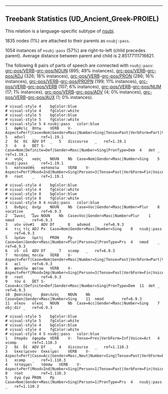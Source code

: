 

--------------------------------------------------------------------------------

## Treebank Statistics (UD_Ancient_Greek-PROIEL)

This relation is a language-specific subtype of [nsubj]().

1835 nodes (1%) are attached to their parents as `nsubj:pass`.

1054 instances of `nsubj:pass` (57%) are right-to-left (child precedes parent).
Average distance between parent and child is 2.85177111716621.

The following 8 pairs of parts of speech are connected with `nsubj:pass`: [grc-pos/VERB]()-[grc-pos/NOUN]() (895; 49% instances), [grc-pos/VERB]()-[grc-pos/ADJ]() (326; 18% instances), [grc-pos/VERB]()-[grc-pos/PRON]() (286; 16% instances), [grc-pos/VERB]()-[grc-pos/PROPN]() (199; 11% instances), [grc-pos/VERB]()-[grc-pos/VERB]() (107; 6% instances), [grc-pos/VERB]()-[grc-pos/NUM]() (17; 1% instances), [grc-pos/VERB]()-[grc-pos/ADV]() (4; 0% instances), [grc-pos/VERB]()-[grc-pos/AUX]() (1; 0% instances).


~~~ conllu
# visual-style 4	bgColor:blue
# visual-style 4	fgColor:white
# visual-style 5	bgColor:blue
# visual-style 5	fgColor:white
# visual-style 5 4 nsubj:pass	color:blue
1	ἁφθεὶς	ἅπτω	VERB	V-	Aspect=Perf|Case=Nom|Gender=Masc|Number=Sing|Tense=Past|VerbForm=Part|Voice=Pass	5	advcl	_	ref=1.19.1
2	δὲ	δέ	ADV	Df	_	5	discourse	_	ref=1.19.1
3	ὁ	ὁ	DET	S-	Case=Nom|Definite=Def|Gender=Masc|Number=Sing|PronType=Dem	4	det	_	ref=1.19.1
4	νηὸς	ναός	NOUN	Nb	Case=Nom|Gender=Masc|Number=Sing	5	nsubj:pass	_	ref=1.19.1
5	κατεκαύθη	κατακαίω	VERB	V-	Aspect=Perf|Mood=Ind|Number=Sing|Person=3|Tense=Past|VerbForm=Fin|Voice=Pass	0	root	_	ref=1.19.1

~~~


~~~ conllu
# visual-style 4	bgColor:blue
# visual-style 4	fgColor:white
# visual-style 8	bgColor:blue
# visual-style 8	fgColor:white
# visual-style 8 4 nsubj:pass	color:blue
1	ἄνδρες	ἀνήρ	NOUN	Nb	Case=Voc|Gender=Masc|Number=Plur	8	vocative	_	ref=6.9.3
2	Ἴωνες	Ἴων	NOUN	Nb	Case=Voc|Gender=Masc|Number=Plur	1	nmod	_	ref=6.9.3
3	νῦν	νῦν#1	ADV	Df	_	8	advmod	_	ref=6.9.3
4	τις	τὶς	ADJ	Px	Case=Nom|Gender=Masc|Number=Sing	8	nsubj:pass	_	ref=6.9.3
5	ὑμέων	ὑμεῖς	PRON	Pp	Case=Gen|Gender=Masc|Number=Plur|Person=2|PronType=Prs	4	nmod	_	ref=6.9.3
6	εὖ	εὖ	ADV	Df	_	7	xcomp	_	ref=6.9.3
7	ποιήσας	ποιέω	VERB	V-	Aspect=Perf|Case=Nom|Gender=Masc|Number=Sing|Tense=Past|VerbForm=Part|Voice=Act	4	acl	_	ref=6.9.3
8	φανήτω	φαίνω	VERB	V-	Aspect=Perf|Mood=Imp|Number=Sing|Person=3|Tense=Past|VerbForm=Fin|Voice=Pass	0	root	_	ref=6.9.3
9	τὸν	ὁ	DET	S-	Case=Acc|Definite=Def|Gender=Masc|Number=Sing|PronType=Dem	11	det	_	ref=6.9.3
10	βασιλέος	βασιλεύς	NOUN	Nb	Case=Gen|Gender=Masc|Number=Sing	11	nmod	_	ref=6.9.3
11	οἶκον	οἶκος	NOUN	Nb	Case=Acc|Gender=Masc|Number=Sing	7	obj:dir	_	ref=6.9.3

~~~


~~~ conllu
# visual-style 5	bgColor:blue
# visual-style 5	fgColor:white
# visual-style 4	bgColor:blue
# visual-style 4	fgColor:white
# visual-style 4 5 nsubj:pass	color:blue
1	ἐπορᾶν	ἐφοράω	VERB	V-	Tense=Pres|VerbForm=Inf|Voice=Act	4	xcomp	_	ref=1.110.3
2	δὲ	δέ	ADV	Df	_	4	discourse	_	ref=1.110.3
3	ἐκκείμενον	ἔκκειμαι	VERB	V-	Aspect=Perf|Case=Acc|Gender=Masc,Neut|Number=Sing|Tense=Past|VerbForm=Part|Voice=Mid	1	xcomp	_	ref=1.110.3
4	τέταγμαι	τάσσω	VERB	V-	Aspect=Perf|Mood=Ind|Number=Sing|Person=1|Tense=Past|VerbForm=Fin|Voice=Pass	0	root	_	ref=1.110.3
5	ἐγώ	ἐγώ	PRON	Pp	Case=Nom|Gender=Masc|Number=Sing|Person=1|PronType=Prs	4	nsubj:pass	_	ref=1.110.3

~~~


